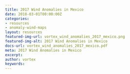 ```yaml
---
title: 2017 Wind Anomalies in Mexico
date: 2018-03-01T00:00:00Z
categories:
- resources
- anomaly-wind-maps
layout: resources
featured-img-url: vortex_wind_anomalies_2017_mexico.png
featured-img-alt: 2017 Wind Anomalies in Mexico
docs-url: vortex_wind_anomalies_2017_mexico.pdf
meta: 2017 Wind Anomalies in Mexico
excerpt: 
author: vortex
keywords: 
---
```


